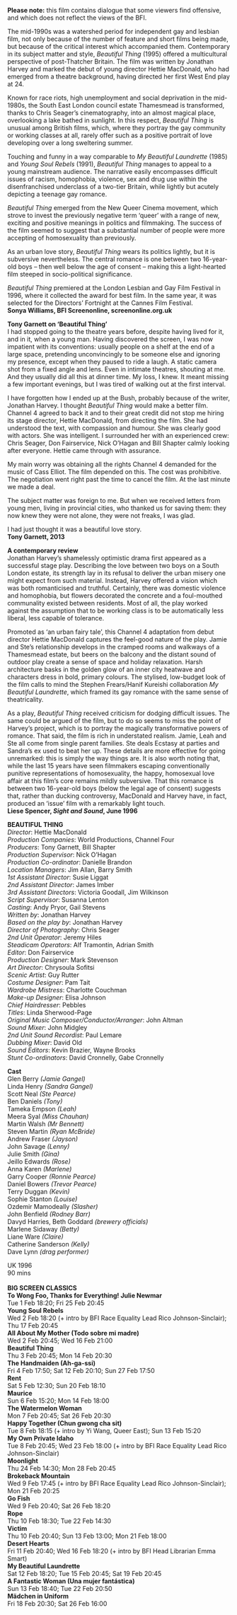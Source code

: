 
**Please note:** this film contains dialogue that some viewers find offensive, and which does not reflect the views of the BFI.

The mid-1990s was a watershed period for independent gay and lesbian film, not only because of the number of feature and short films being made, but because of the critical interest which accompanied them. Contemporary in its subject matter and style, _Beautiful Thing_ (1995) offered a multicultural perspective of post-Thatcher Britain. The film was written by Jonathan Harvey and marked the debut of young director Hettie MacDonald, who had emerged from a theatre background, having directed her first West End play at 24.

Known for race riots, high unemployment and social deprivation in the mid-1980s, the South East London council estate Thamesmead is transformed, thanks to Chris Seager’s cinematography, into an almost magical place, overlooking a lake bathed in sunlight. In this respect, _Beautiful Thing_ is unusual among British films, which, where they portray the gay community or working classes at all, rarely offer such as a positive portrait of love developing over a long sweltering summer.

Touching and funny in a way comparable to _My Beautiful Laundrette_ (1985) and _Young Soul Rebels_ (1991), _Beautiful Thing_ manages to appeal to a young mainstream audience. The narrative easily encompasses difficult issues of racism, homophobia, violence, sex and drug use within the disenfranchised underclass of a two-tier Britain, while lightly but acutely depicting a teenage gay romance.

_Beautiful Thing_ emerged from the New Queer Cinema movement, which strove to invest the previously negative term ‘queer’ with a range of new, exciting and positive meanings in politics and filmmaking. The success of the film seemed to suggest that a substantial number of people were more accepting of homosexuality than previously.

As an urban love story, _Beautiful Thing_ wears its politics lightly, but it is subversive nevertheless. The central romance is one between two 16-year-old boys – then well below the age of consent – making this a light-hearted film steeped in socio-political significance.

_Beautiful Thing_ premiered at the London Lesbian and Gay Film Festival in 1996, where it collected the award for best film. In the same year, it was selected for the Directors’ Fortnight at the Cannes Film Festival.<br>
**Sonya Williams, BFI Screenonline, screenonline.org.uk**<br>

**Tony Garnett on ‘Beautiful Thing’**<br>
I had stopped going to the theatre years before, despite having lived for it, and in it, when a young man. Having discovered the screen, I was now impatient with its conventions: usually people on a shelf at the end of a large space, pretending unconvincingly to be someone else and ignoring my presence, except when they paused to ride a laugh. A static camera shot from a fixed angle and lens. Even in intimate theatres, shouting at me. And they usually did all this at dinner time. My loss, I knew. It meant missing a few important evenings, but I was tired of walking out at the first interval.

I have forgotten how I ended up at the Bush, probably because of the writer, Jonathan Harvey. I thought _Beautiful Thing_ would make a better film. Channel 4 agreed to back it and to their great credit did not stop me hiring its stage director, Hettie MacDonald, from directing the film. She had understood the text, with compassion and humour. She was clearly good with actors. She was intelligent. I surrounded her with an experienced crew: Chris Seager, Don Fairservice, Nick O’Hagan and Bill Shapter calmly looking after everyone. Hettie came through with assurance.

My main worry was obtaining all the rights Channel 4 demanded for the music of Cass Elliot. The film depended on this. The cost was prohibitive. The negotiation went right past the time to cancel the film. At the last minute we made a deal.

The subject matter was foreign to me. But when we received letters from young men, living in provincial cities, who thanked us for saving them: they now knew they were not alone, they were not freaks, I was glad.

I had just thought it was a beautiful love story.<br>
**Tony Garnett, 2013**<br>

**A contemporary review**<br>
Jonathan Harvey’s shamelessly optimistic drama first appeared as a successful stage play. Describing the love between two boys on a South London estate, its strength lay in its refusal to deliver the urban misery one might expect from such material. Instead, Harvey offered a vision which was both romanticised and truthful. Certainly, there was domestic violence and homophobia, but flowers decorated the concrete and a foul-mouthed communality existed between residents. Most of all, the play worked against the assumption that to be working class is to be automatically less liberal, less capable of tolerance.

Promoted as ‘an urban fairy tale’, this Channel 4 adaptation from debut director Hettie MacDonald captures the feel-good nature of the play. Jamie and Ste’s relationship develops in the cramped rooms and walkways of a Thamesmead estate, but beers on the balcony and the distant sound of outdoor play create a sense of space and holiday relaxation. Harsh architecture basks in the golden glow of an inner city heatwave and characters dress in bold, primary colours. The stylised, low-budget look of the film calls to mind the Stephen Frears/Hanif Kureishi collaboration _My Beautiful Laundrette_, which framed its gay romance with the same sense of theatricality.

As a play, _Beautiful Thing_ received criticism for dodging difficult issues. The same could be argued of the film, but to do so seems to miss the point of Harvey’s project, which is to portray the magically transformative powers of romance. That said, the film is rich in understated realism. Jamie, Leah and Ste all come from single parent families. Ste deals Ecstasy at parties and Sandra’s ex used to beat her up. These details are more effective for going unremarked: this is simply the way things are. It is also worth noting that, while the last 15 years have seen filmmakers escaping conventionally punitive representations of homosexuality, the happy, homosexual love affair at this film’s core remains mildly subversive. That this romance is between two 16-year-old boys (below the legal age of consent) suggests that, rather than ducking controversy, MacDonald and Harvey have, in fact, produced an ‘issue’ film with a remarkably light touch.<br>
**Liese Spencer, _Sight and Sound_, June 1996**<br>


**BEAUTIFUL THING**<br>
_Director_: Hettie MacDonald<br>
_Production Companies_: World Productions, Channel Four<br>
_Producers_: Tony Garnett, Bill Shapter<br>
_Production Supervisor_: Nick O’Hagan<br>
_Production Co-ordinator_: Danielle Brandon<br>
_Location Managers_: Jim Allan, Barry Smith<br>
_1st Assistant Director_: Susie Liggat<br>
_2nd Assistant Director_: James Imber<br>
_3rd Assistant Directors_: Victoria Goodall, Jim Wilkinson<br>
_Script Supervisor_: Susanna Lenton<br>
_Casting_: Andy Pryor, Gail Stevens<br>
_Written by_: Jonathan Harvey<br>
_Based on the play by_: Jonathan Harvey<br>
_Director of Photography_: Chris Seager<br>
_2nd Unit Operator_: Jeremy Hiles<br>
_Steadicam Operators_: Alf Tramontin, Adrian Smith<br>
_Editor_: Don Fairservice<br>
_Production Designer_: Mark Stevenson<br>
_Art Director_: Chrysoula Sofitsi<br>
_Scenic Artist_: Guy Rutter<br>
_Costume Designer_: Pam Tait<br>
_Wardrobe Mistress_: Charlotte Couchman<br>
_Make-up Designer_: Elisa Johnson<br>
_Chief Hairdresser_: Pebbles<br>
_Titles_: Linda Sherwood-Page<br>
_Original Music Composer/Conductor/Arranger_: John Altman<br>
_Sound Mixer_: John Midgley<br>
_2nd Unit Sound Recordist_: Paul Lemare<br>
_Dubbing Mixer_: David Old<br>
_Sound Editors_: Kevin Brazier, Wayne Brooks<br>
_Stunt Co-ordinators_: David Cronnelly, Gabe Cronnelly<br>

**Cast**<br>
Glen Berry _(Jamie Gangel)_<br>
Linda Henry _(Sandra Gangel)_<br>
Scott Neal _(Ste Pearce)_<br>
Ben Daniels _(Tony)_<br>
Tameka Empson _(Leah)_<br>
Meera Syal _(Miss Chauhan)_<br>
Martin Walsh _(Mr Bennett)_<br>
Steven Martin _(Ryan McBride)_<br>
Andrew Fraser _(Jayson)_<br>
John Savage _(Lenny)_<br>
Julie Smith _(Gina)_<br>
Jeillo Edwards _(Rose)_<br>
Anna Karen _(Marlene)_<br>
Garry Cooper _(Ronnie Pearce)_<br>
Daniel Bowers _(Trevor Pearce)_<br>
Terry Duggan _(Kevin)_<br>
Sophie Stanton _(Louise)_<br>
Ozdemir Mamodeally _(Slasher)_<br>
John Benfield _(Rodney Barr)_<br>
Davyd Harries, Beth Goddard _(brewery officials)_<br>
Marlene Sidaway _(Betty)_<br>
Liane Ware _(Claire)_<br>
Catherine Sanderson _(Kelly)_<br>
Dave Lynn _(drag performer)_<br>

UK 1996<br>
90 mins<br>
<br>
**BIG SCREEN CLASSICS**<br>
**To Wong Foo, Thanks for Everything! Julie Newmar**<br>
Tue 1 Feb 18:20; Fri 25 Feb 20:45<br>
**Young Soul Rebels**<br>
Wed 2 Feb 18:20 (+ intro by BFI Race Equality Lead Rico Johnson-Sinclair); Thu 17 Feb 20:45<br>
**All About My Mother (Todo sobre mi madre)**<br>
Wed 2 Feb 20:45; Wed 16 Feb 21:00<br>
**Beautiful Thing**<br>
Thu 3 Feb 20:45; Mon 14 Feb 20:30<br>
**The Handmaiden (Ah-ga-ssi)**<br>
Fri 4 Feb 17:50; Sat 12 Feb 20:10; Sun 27 Feb 17:50<br>
**Rent**<br>
Sat 5 Feb 12:30; Sun 20 Feb 18:10<br>
**Maurice**<br>
Sun 6 Feb 15:20; Mon 14 Feb 18:00<br>
**The Watermelon Woman**<br>
Mon 7 Feb 20:45; Sat 26 Feb 20:30<br>
**Happy Together (Chun gwong cha sit)**<br>
Tue 8 Feb 18:15 (+ intro by Yi Wang, Queer East); Sun 13 Feb 15:20<br>
**My Own Private Idaho**<br>
Tue 8 Feb 20:45; Wed 23 Feb 18:00 (+ intro by BFI Race Equality Lead Rico Johnson-Sinclair)<br>
**Moonlight**<br>
Thu 24 Feb 14:30; Mon 28 Feb 20:45<br>
**Brokeback Mountain**<br>
Wed 9 Feb 17:45 (+ intro by BFI Race Equality Lead Rico Johnson-Sinclair); Mon 21 Feb 20:25<br>
**Go Fish**<br>
Wed 9 Feb 20:40; Sat 26 Feb 18:20<br>
**Rope**<br>
Thu 10 Feb 18:30; Tue 22 Feb 14:30<br>
**Victim**<br>
Thu 10 Feb 20:40; Sun 13 Feb 13:00; Mon 21 Feb 18:00<br>
**Desert Hearts**<br>
Fri 11 Feb 20:40; Wed 16 Feb 18:20 (+ intro by BFI Head Librarian Emma Smart)<br>
**My Beautiful Laundrette**<br>
Sat 12 Feb 18:20; Tue 15 Feb 20:45; Sat 19 Feb 20:45<br>
**A Fantastic Woman (Una mujer fantástica)**<br>
Sun 13 Feb 18:40; Tue 22 Feb 20:50<br>
**Mädchen in Uniform**<br>
Fri 18 Feb 20:30; Sat 26 Feb 16:00<br>
<!--stackedit_data:
eyJoaXN0b3J5IjpbODA1MTY3NThdfQ==
-->
